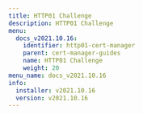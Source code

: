 ```yaml
---
title: HTTP01 Challenge
description: HTTP01 Challenge
menu:
  docs_v2021.10.16:
    identifier: http01-cert-manager
    parent: cert-manager-guides
    name: HTTP01 Challenge
    weight: 20
menu_name: docs_v2021.10.16
info:
  installer: v2021.10.16
  version: v2021.10.16
---
```


